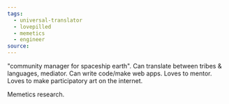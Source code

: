 ```yaml
---
tags:
  - universal-translator
  - lovepilled
  - memetics
  - engineer
source:
---
```

"community manager for spaceship earth". Can translate between tribes & languages, mediator. Can write code/make web apps. Loves to mentor. Loves to make participatory art on the internet. 

Memetics research. 